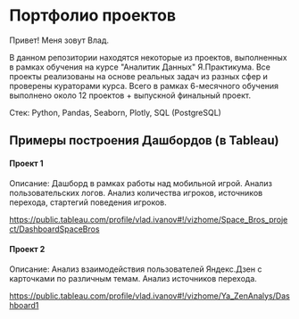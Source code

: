 # Портфолио проектов
Привет! Меня зовут Влад.

В данном репозитории находятся некоторые из проектов, выполненных в рамках обучения на курсе "Аналитик Данных"  Я.Практикума.  Все проекты реализованы на основе реальных задач из разных сфер и проверены кураторами курса.
Всего в рамках 6-месячного обучения выполнено около 12 проектов + выпускной финальный проект.

Стек: Python, Pandas, Seaborn, Plotly, SQL (PostgreSQL)


## Примеры построения Дашбордов  (в Tableau) 

#### Проект 1
Описание: Дашборд в рамках работы над мобильной игрой. 
Анализ пользовательских логов. Анализ количества игроков, источников перехода, стартегий поведения игроков.

https://public.tableau.com/profile/vlad.ivanov#!/vizhome/Space_Bros_project/DashboardSpaceBros

#### Проект 2
Описание: Анализ взаимодействия пользователей Яндекс.Дзен с карточками по различным темам. Анализ источников перехода.

https://public.tableau.com/profile/vlad.ivanov#!/vizhome/Ya_ZenAnalys/Dashboard1
